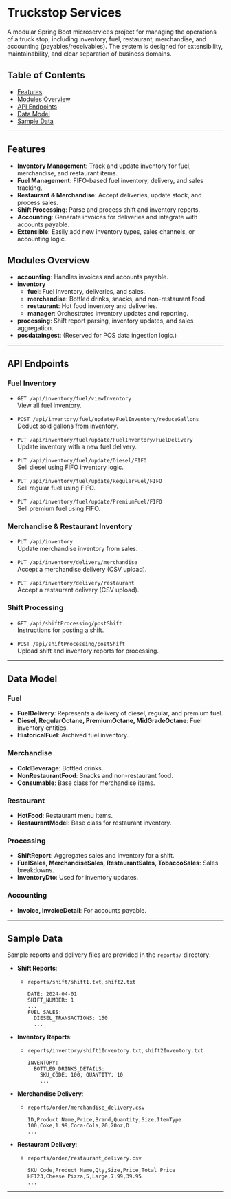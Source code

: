 # Truckstop Services

A modular Spring Boot microservices project for managing the operations of a truck stop, including inventory, fuel, restaurant, merchandise, and accounting (payables/receivables). The system is designed for extensibility, maintainability, and clear separation of business domains.

## Table of Contents

- [Features](#features)
- [Modules Overview](#modules-overview)
- [API Endpoints](#api-endpoints)
- [Data Model](#data-model)
- [Sample Data](#sample-data)
---

## Features

- **Inventory Management**: Track and update inventory for fuel, merchandise, and restaurant items.
- **Fuel Management**: FIFO-based fuel inventory, delivery, and sales tracking.
- **Restaurant & Merchandise**: Accept deliveries, update stock, and process sales.
- **Shift Processing**: Parse and process shift and inventory reports.
- **Accounting**: Generate invoices for deliveries and integrate with accounts payable.
- **Extensible**: Easily add new inventory types, sales channels, or accounting logic.


## Modules Overview

- **accounting**: Handles invoices and accounts payable.
- **inventory**
  - **fuel**: Fuel inventory, deliveries, and sales.
  - **merchandise**: Bottled drinks, snacks, and non-restaurant food.
  - **restaurant**: Hot food inventory and deliveries.
  - **manager**: Orchestrates inventory updates and reporting.
- **processing**: Shift report parsing, inventory updates, and sales aggregation.
- **posdataingest**: (Reserved for POS data ingestion logic.)

---

## API Endpoints

### Fuel Inventory

- `GET /api/inventory/fuel/viewInventory`  
  View all fuel inventory.

- `POST /api/inventory/fuel/update/FuelInventory/reduceGallons`  
  Deduct sold gallons from inventory.

- `PUT /api/inventory/fuel/update/FuelInventory/FuelDelivery`  
  Update inventory with a new fuel delivery.

- `PUT /api/inventory/fuel/update/Diesel/FIFO`  
  Sell diesel using FIFO inventory logic.

- `PUT /api/inventory/fuel/update/RegularFuel/FIFO`  
  Sell regular fuel using FIFO.

- `PUT /api/inventory/fuel/update/PremiumFuel/FIFO`  
  Sell premium fuel using FIFO.

### Merchandise & Restaurant Inventory

- `PUT /api/inventory`  
  Update merchandise inventory from sales.

- `PUT /api/inventory/delivery/merchandise`  
  Accept a merchandise delivery (CSV upload).

- `PUT /api/inventory/delivery/restaurant`  
  Accept a restaurant delivery (CSV upload).

### Shift Processing

- `GET /api/shiftProcessing/postShift`  
  Instructions for posting a shift.

- `POST /api/shiftProcessing/postShift`  
  Upload shift and inventory reports for processing.

---

## Data Model

### Fuel

- **FuelDelivery**: Represents a delivery of diesel, regular, and premium fuel.
- **Diesel, RegularOctane, PremiumOctane, MidGradeOctane**: Fuel inventory entities.
- **HistoricalFuel**: Archived fuel inventory.

### Merchandise

- **ColdBeverage**: Bottled drinks.
- **NonRestaurantFood**: Snacks and non-restaurant food.
- **Consumable**: Base class for merchandise items.

### Restaurant

- **HotFood**: Restaurant menu items.
- **RestaurantModel**: Base class for restaurant inventory.

### Processing

- **ShiftReport**: Aggregates sales and inventory for a shift.
- **FuelSales, MerchandiseSales, RestaurantSales, TobaccoSales**: Sales breakdowns.
- **InventoryDto**: Used for inventory updates.

### Accounting

- **Invoice, InvoiceDetail**: For accounts payable.

---

## Sample Data

Sample reports and delivery files are provided in the `reports/` directory:

- **Shift Reports**:  
  - `reports/shift/shift1.txt`, `shift2.txt`  
    ```
    DATE: 2024-04-01
    SHIFT_NUMBER: 1
    ...
    FUEL_SALES:
      DIESEL_TRANSACTIONS: 150
      ...
    ```

- **Inventory Reports**:  
  - `reports/inventory/shift1Inventory.txt`, `shift2Inventory.txt`  
    ```
    INVENTORY:
      BOTTLED_DRINKS_DETAILS:
        SKU_CODE: 100, QUANTITY: 10
        ...
    ```

- **Merchandise Delivery**:  
  - `reports/order/merchandise_delivery.csv`  
    ```
    ID,Product Name,Price,Brand,Quantity,Size,ItemType
    100,Coke,1.99,Coca-Cola,20,20oz,D
    ...
    ```

- **Restaurant Delivery**:  
  - `reports/order/restaurant_delivery.csv`  
    ```
    SKU Code,Product Name,Qty,Size,Price,Total Price
    HF123,Cheese Pizza,5,Large,7.99,39.95
    ...
    ```

---
